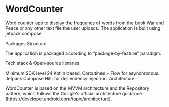 # WordCounter
 Word counter app to display the frequency of words from the book War and Peace or any other text file the user uploads. 
 The application is built using jetpack compose

Packages Structure

The application is packaged according to “package-by-feature” paradigm.

Tech stack & Open-source libraries

Minimum SDK level 24
Kotlin based, Coroutines + Flow for asynchronous.
Jetpack Compose
Hilt: for dependency injection.
Architecture

WordCounter is based on the MVVM architecture and the Repository pattern, which follows the Google's official architecture guidance (https://developer.android.com/topic/architecture).
